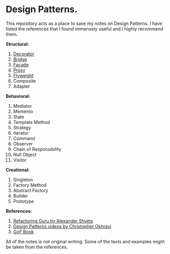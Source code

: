 
# Design Patterns.

This repository acts as a place to save my notes on Design Patterns.
I have listed the references that I found immensely useful and I highly recommend them.

**Structural:**
1. [Decorator](structural/decorator)
2. [Bridge](structural/bridge)
3. [Facade](structural/facade)
4. [Proxy](structural/proxy)
5. [Flyweight](structural/flyweight)
6. Composite
7. Adapter

**Behavioral:**
1. Mediator
2. Memento
3. State
4. Template Method
5. Strategy
6. Iterator
7. Command
8. Observer
9. Chain of Responsibility
10. Null Object
11. Visitor

**Creational:**
1. Singleton
2. Factory Method
3. Abstract Factory
4. Builder
5. Prototype

**References:**
1. [Refactoring Guru by Alexander Shvets](https://refactoring.guru/)
2. [Design Patterns videos by Christopher Okhravi](https://www.youtube.com/playlist?list=PLrhzvIcii6GNjpARdnO4ueTUAVR9eMBpc)
3. [GoF Book](https://www.amazon.com/Design-Patterns-Elements-Reusable-Object-Oriented/dp/0201633612/)

All of the notes is not original writing.
Some of the texts and examples might be taken from the references.
